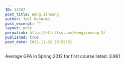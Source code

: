 ```yaml
---
ID: 12587
post_title: Wang,Jinsung
author: Joel DesArmo
post_excerpt: ""
layout: post
permalink: http://effrtlss.com/wangjinsung-3/
published: true
post_date: 2012-11-02 20:52:31
---
```

<p>Average GPA in Spring 2012 for first course listed: 3.961</p>